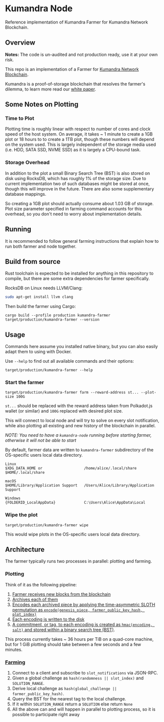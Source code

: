 # Kumandra Node

Reference implementation of Kumandra Farmer for Kumandra Network Blockchain.

## Overview
**Notes:** The code is un-audited and not production ready, use it at your own risk.

This repo is an implementation of a Farmer for [Kumandra Network Blockchain](https://kumandra.network).

Kumandra is a proof-of-storage blockchain that resolves the farmer's dilemma, to learn more read our [white paper](https://kumandra.network/whitepaper).

## Some Notes on Plotting

### Time to Plot

Plotting time is roughly linear with respect to number of cores and clock speed of the host system. On average, it takes ~ 1 minute to create a 1GB plot or 18 hours to to create a 1TB plot, though these numbers will depend on the system used. This is largely independent of the storage media used (i.e. HDD, SATA SSD, NVME SSD) as it is largely a CPU-bound task.

### Storage Overhead

In addition to the plot a small Binary Search Tree (BST) is also stored on disk using RocksDB, which has roughly 1% of the storage size.
Due to current implementation two of such databases might be stored at once, though this will improve in the future.
There are also some supplementary database mappings.

So creating a 1GB plot should actually consume about 1.03 GB of storage.
Plot size parameter specified in farming command accounts for this overhead, so you don't need to worry about implementation details.

## Running

It is recommended to follow general farming instructions that explain how to run both farmer and node together.

## Build from source

Rust toolchain is expected to be installed for anything in this repository to compile, but there are some extra dependencies for farmer specifically.

RocksDB on Linux needs LLVM/Clang:
```bash
sudo apt-get install llvm clang
```

Then build the farmer using Cargo:
```
cargo build --profile production kumandra-farmer
target/production/kumandra-farmer --version
```

## Usage
Commands here assume you installed native binary, but you can also easily adapt them to using with Docker.

Use `--help` to find out all available commands and their options:
```
target/production/kumandra-farmer --help
```

### Start the farmer
```
target/production/kumandra-farmer farm --reward-address st... --plot-size 100G
```

`st...` should be replaced with the reward address taken from Polkadot.js wallet (or similar) and `100G` replaced with desired plot size.

This will connect to local node and will try to solve on every slot notification, while also plotting all existing and new history of the blockchain in parallel.

*NOTE: You need to have a `kumandra-node` running before starting farmer, otherwise it will not be able to start*

By default, farmer data are written to `kumandra-farmer` subdirectory of the OS-specific users local data directory.

```
Linux
$XDG_DATA_HOME or                   /home/alice/.local/share
$HOME/.local/share 

macOS
$HOME/Library/Application Support   /Users/Alice/Library/Application Support

Windows
{FOLDERID_LocalAppData}             C:\Users\Alice\AppData\Local
```

### Wipe the plot
```
target/production/kumandra-farmer wipe
```

This would wipe plots in the OS-specific users local data directory.

## Architecture

The farmer typically runs two processes in parallel: plotting and farming.

### Plotting

Think of it as the following pipeline:

1. [Farmer receives new blocks from the blockchain](src/archiving.rs)
2. [Archives each of them](src/archiving.rs)
3. [Encodes each archived piece by applying the time-asymmetric SLOTH permutation as `encode(genesis_piece, farmer_public_key_hash, plot_index)`](src/plotting.rs)
4. [Each encoding is written to the disk](src/plotting.rs)
3. [A commitment, or tag, to each encoding is created as `hmac(encoding, salt)` and stored within a binary search tree (BST)](src/plotting.rs).

This process currently takes ~ 36 hours per TiB on a quad-core machine, but for 1 GiB plotting should take between a few seconds and a few minutes.

### [Farming](src/farming.rs)

1. Connect to a client and subscribe to `slot_notifications` via JSON-RPC.
2. Given a global challenge as `hash(randomness || slot_index)` and `SOLUTION_RANGE`.
3. Derive local challenge as `hash(global_challenge || farmer_public_key_hash)`.
4. Query the BST for the nearest tag to the local challenge.
5. If it within `SOLUTION_RANGE` return a `SOLUTION` else return `None`
6. All the above can and will happen in parallel to plotting process, so it is possible to participate right away

